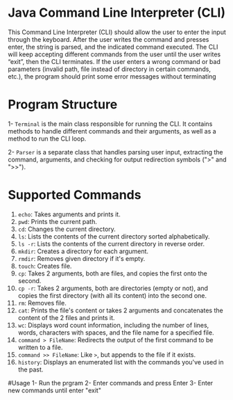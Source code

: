 # Java Command Line Interpreter (CLI)
This Command Line Interpreter (CLI) should allow the user to enter the input through the keyboard. After the user writes the command and presses enter, the string is parsed, and the indicated command executed.
The CLI will keep accepting different commands from the user until the user writes
“exit”, then the CLI terminates.
If the user enters a wrong command or bad parameters (invalid path, file
instead of directory in certain commands, etc.), the program should print
some error messages without terminating


# Program Structure 
1- `Terminal` is the main class responsible for running the CLI. It contains methods to handle different commands and their arguments, as well as a method to run the CLI loop.

2- `Parser` is a separate class that handles parsing user input, extracting the command, arguments, and checking for output redirection symbols (">" and ">>").


# Supported Commands 
1. `echo`: Takes arguments and prints it.
2. `pwd`: Prints the current path.
3. `cd`: Changes the current directory.
4. `ls`:  Lists the contents of the current directory sorted alphabetically.
5. `ls -r`: Lists the contents of the current directory in reverse order.
6. `mkdir`: Creates a directory for each argument. 
7. `rmdir`: Removes given directory if it's empty.
8. `touch`: Creates file.
9. `cp`: Takes 2 arguments, both are files, and copies the first onto the second.
10. `cp -r`: Takes 2 arguments, both are directories (empty or not), and copies the first directory (with all its content) into the second one.
11. `rm`: Removes file.
12. `cat`:  Prints the file's content or takes 2 arguments and concatenates the content of the 2 files and prints it.
13. `wc`: Displays word count information, including the number of lines, words, characters with spaces, and the file name for a specified file.
14. `command > FileName`: Redirects the output of the first command to be written to a file. 
15. `command >> FileName`: Like `>`, but appends to the file if it exists.
16. `history`: Displays an enumerated list with the commands you've used in the past.


#Usage 
1- Run the prgram
2- Enter commands and press Enter
3- Enter new commands until enter "exit"

